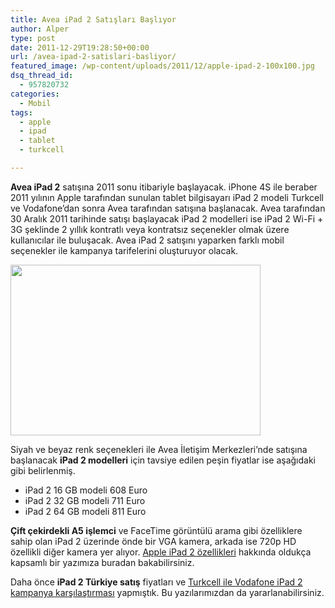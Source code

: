 ```yaml
---
title: Avea iPad 2 Satışları Başlıyor
author: Alper
type: post
date: 2011-12-29T19:28:50+00:00
url: /avea-ipad-2-satislari-basliyor/
featured_image: /wp-content/uploads/2011/12/apple-ipad-2-100x100.jpg
dsq_thread_id:
  - 957820732
categories:
  - Mobil
tags:
  - apple
  - ipad
  - tablet
  - turkcell

---
```

**Avea iPad 2** satışına 2011 sonu itibariyle başlayacak. iPhone 4S ile beraber 2011 yılının Apple tarafından sunulan tablet bilgisayarı iPad 2 modeli Turkcell ve Vodafone&#8217;dan sonra Avea tarafından satışına başlanacak. Avea tarafından 30 Aralık 2011 tarihinde satışı başlayacak iPad 2 modelleri ise iPad 2 Wi-Fi + 3G şeklinde 2 yıllık kontratlı veya kontratsız seçenekler olmak üzere kullanıcılar ile buluşacak. Avea iPad 2 satışını yaparken farklı mobil seçenekler ile kampanya tarifelerini oluşturuyor olacak.

<img class="aligncenter size-full wp-image-7371" title="apple-ipad-2" src="https://www.murekkep.org/wp-content/uploads/2011/12/apple-ipad-2.jpg" alt="" width="400" height="273" srcset="https://www.murekkep.org/wp-content/uploads/2011/12/apple-ipad-2.jpg 400w, https://www.murekkep.org/wp-content/uploads/2011/12/apple-ipad-2-300x204.jpg 300w" sizes="(max-width: 400px) 100vw, 400px" /> 

Siyah ve beyaz renk seçenekleri ile Avea İletişim Merkezleri&#8217;nde satışına başlanacak **iPad 2 modelleri** için tavsiye edilen peşin fiyatlar ise aşağıdaki gibi belirlenmiş.

  * iPad 2 16 GB modeli 608 Euro
  * iPad 2 32 GB modeli 711 Euro
  * iPad 2 64 GB modeli 811 Euro

**Çift çekirdekli A5 işlemci** ve FaceTime görüntülü arama gibi özelliklere sahip olan iPad 2 üzerinde önde bir VGA kamera, arkada ise 720p HD özellikli diğer kamera yer alıyor. [Apple iPad 2 özellikleri][1] hakkında oldukça kapsamlı bir yazımıza buradan bakabilirsiniz.

Daha önce **iPad 2 Türkiye satış** fiyatları ve [Turkcell ile Vodafone iPad 2 kampanya karşılaştırması][2] yapmıştık. Bu yazılarımızdan da yararlanabilirsiniz.

 [1]: https://www.murekkep.org/apple-ipad-2-ozellikleri-5112 "Apple iPad 2 özellikleri"
 [2]: https://www.murekkep.org/turkcell-ve-vodafone-ipad-2-kampanya-karsilastirmasi-6947 "Turkcell ve Vodafone iPad 2 Kampanyası"